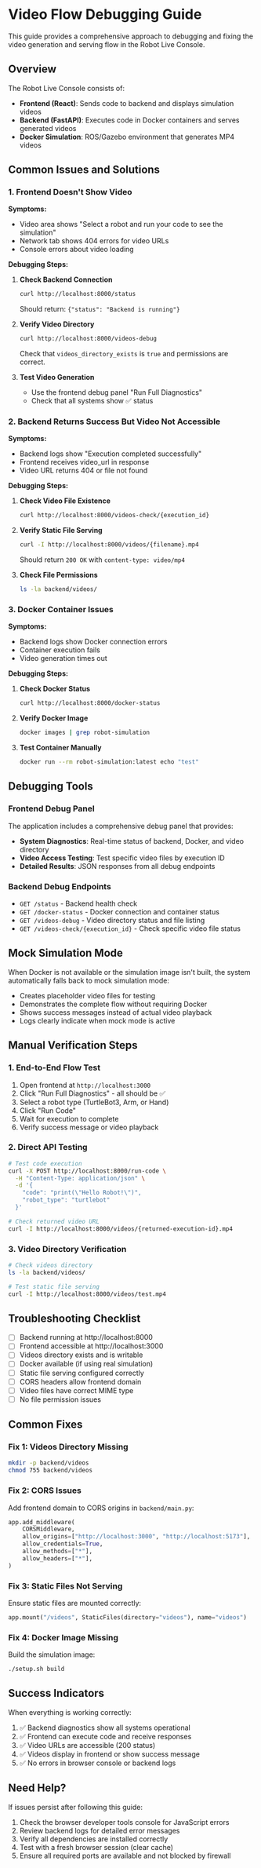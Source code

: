 # Video Flow Debugging Guide

This guide provides a comprehensive approach to debugging and fixing the video generation and serving flow in the Robot Live Console.

## Overview

The Robot Live Console consists of:
- **Frontend (React)**: Sends code to backend and displays simulation videos
- **Backend (FastAPI)**: Executes code in Docker containers and serves generated videos
- **Docker Simulation**: ROS/Gazebo environment that generates MP4 videos

## Common Issues and Solutions

### 1. Frontend Doesn't Show Video

**Symptoms:**
- Video area shows "Select a robot and run your code to see the simulation"
- Network tab shows 404 errors for video URLs
- Console errors about video loading

**Debugging Steps:**

1. **Check Backend Connection**
   ```bash
   curl http://localhost:8000/status
   ```
   Should return: `{"status": "Backend is running"}`

2. **Verify Video Directory**
   ```bash
   curl http://localhost:8000/videos-debug
   ```
   Check that `videos_directory_exists` is `true` and permissions are correct.

3. **Test Video Generation**
   - Use the frontend debug panel "Run Full Diagnostics"
   - Check that all systems show ✅ status

### 2. Backend Returns Success But Video Not Accessible

**Symptoms:**
- Backend logs show "Execution completed successfully"
- Frontend receives video_url in response
- Video URL returns 404 or file not found

**Debugging Steps:**

1. **Check Video File Existence**
   ```bash
   curl http://localhost:8000/videos-check/{execution_id}
   ```

2. **Verify Static File Serving**
   ```bash
   curl -I http://localhost:8000/videos/{filename}.mp4
   ```
   Should return `200 OK` with `content-type: video/mp4`

3. **Check File Permissions**
   ```bash
   ls -la backend/videos/
   ```

### 3. Docker Container Issues

**Symptoms:**
- Backend logs show Docker connection errors
- Container execution fails
- Video generation times out

**Debugging Steps:**

1. **Check Docker Status**
   ```bash
   curl http://localhost:8000/docker-status
   ```

2. **Verify Docker Image**
   ```bash
   docker images | grep robot-simulation
   ```

3. **Test Container Manually**
   ```bash
   docker run --rm robot-simulation:latest echo "test"
   ```

## Debugging Tools

### Frontend Debug Panel

The application includes a comprehensive debug panel that provides:

- **System Diagnostics**: Real-time status of backend, Docker, and video directory
- **Video Access Testing**: Test specific video files by execution ID
- **Detailed Results**: JSON responses from all debug endpoints

### Backend Debug Endpoints

- `GET /status` - Backend health check
- `GET /docker-status` - Docker connection and container status
- `GET /videos-debug` - Video directory status and file listing
- `GET /videos-check/{execution_id}` - Check specific video file status

## Mock Simulation Mode

When Docker is not available or the simulation image isn't built, the system automatically falls back to mock simulation mode:

- Creates placeholder video files for testing
- Demonstrates the complete flow without requiring Docker
- Shows success messages instead of actual video playback
- Logs clearly indicate when mock mode is active

## Manual Verification Steps

### 1. End-to-End Flow Test

1. Open frontend at `http://localhost:3000`
2. Click "Run Full Diagnostics" - all should be ✅
3. Select a robot type (TurtleBot3, Arm, or Hand)
4. Click "Run Code"
5. Wait for execution to complete
6. Verify success message or video playback

### 2. Direct API Testing

```bash
# Test code execution
curl -X POST http://localhost:8000/run-code \
  -H "Content-Type: application/json" \
  -d '{
    "code": "print(\"Hello Robot!\")",
    "robot_type": "turtlebot"
  }'

# Check returned video URL
curl -I http://localhost:8000/videos/{returned-execution-id}.mp4
```

### 3. Video Directory Verification

```bash
# Check videos directory
ls -la backend/videos/

# Test static file serving
curl -I http://localhost:8000/videos/test.mp4
```

## Troubleshooting Checklist

- [ ] Backend running at http://localhost:8000
- [ ] Frontend accessible at http://localhost:3000
- [ ] Videos directory exists and is writable
- [ ] Docker available (if using real simulation)
- [ ] Static file serving configured correctly
- [ ] CORS headers allow frontend domain
- [ ] Video files have correct MIME type
- [ ] No file permission issues

## Common Fixes

### Fix 1: Videos Directory Missing
```bash
mkdir -p backend/videos
chmod 755 backend/videos
```

### Fix 2: CORS Issues
Add frontend domain to CORS origins in `backend/main.py`:
```python
app.add_middleware(
    CORSMiddleware,
    allow_origins=["http://localhost:3000", "http://localhost:5173"],
    allow_credentials=True,
    allow_methods=["*"],
    allow_headers=["*"],
)
```

### Fix 3: Static Files Not Serving
Ensure static files are mounted correctly:
```python
app.mount("/videos", StaticFiles(directory="videos"), name="videos")
```

### Fix 4: Docker Image Missing
Build the simulation image:
```bash
./setup.sh build
```

## Success Indicators

When everything is working correctly:

1. ✅ Backend diagnostics show all systems operational
2. ✅ Frontend can execute code and receive responses
3. ✅ Video URLs are accessible (200 status)
4. ✅ Videos display in frontend or show success message
5. ✅ No errors in browser console or backend logs

## Need Help?

If issues persist after following this guide:

1. Check the browser developer tools console for JavaScript errors
2. Review backend logs for detailed error messages
3. Verify all dependencies are installed correctly
4. Test with a fresh browser session (clear cache)
5. Ensure all required ports are available and not blocked by firewall